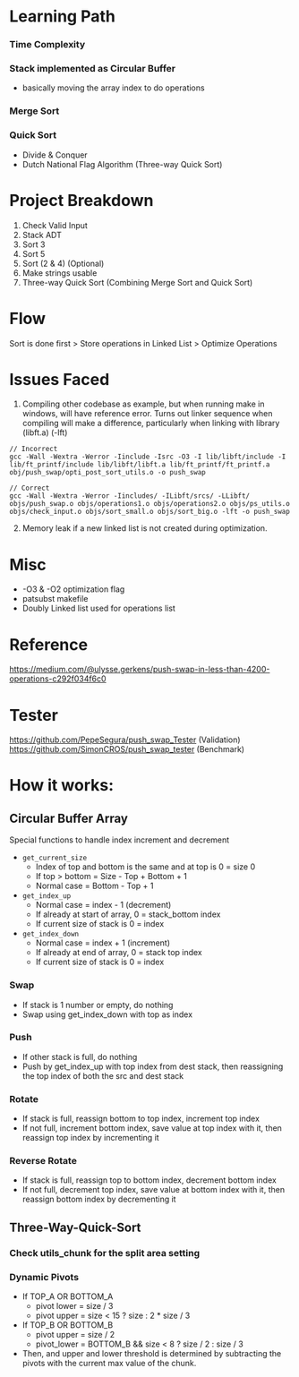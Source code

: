 # Learning Path
### Time Complexity
### Stack implemented as Circular Buffer
- basically moving the array index to do operations
### Merge Sort
### Quick Sort
- Divide & Conquer
- Dutch National Flag Algorithm (Three-way Quick Sort)

# Project Breakdown
1. Check Valid Input
3. Stack ADT
4. Sort 3
5. Sort 5
6. Sort (2 & 4) (Optional)
7. Make strings usable
8. Three-way Quick Sort (Combining Merge Sort and Quick Sort)

# Flow
Sort is done first > Store operations in Linked List > Optimize Operations

# Issues Faced
1. Compiling other codebase as example, but when running make in windows, will have reference error. Turns out linker sequence when compiling will make a difference, particularly when linking with library (libft.a) (-lft)
```
// Incorrect
gcc -Wall -Wextra -Werror -Iinclude -Isrc -O3 -I lib/libft/include -I lib/ft_printf/include lib/libft/libft.a lib/ft_printf/ft_printf.a obj/push_swap/opti_post_sort_utils.o -o push_swap

// Correct
gcc -Wall -Wextra -Werror -Iincludes/ -ILibft/srcs/ -LLibft/ objs/push_swap.o objs/operations1.o objs/operations2.o objs/ps_utils.o objs/check_input.o objs/sort_small.o objs/sort_big.o -lft -o push_swap
```

2. Memory leak if a new linked list is not created during optimization.

# Misc
- -O3 & -O2 optimization flag
- patsubst makefile
- Doubly Linked list used for operations list

# Reference
https://medium.com/@ulysse.gerkens/push-swap-in-less-than-4200-operations-c292f034f6c0

# Tester
https://github.com/PepeSegura/push_swap_Tester (Validation)  
https://github.com/SimonCROS/push_swap_tester (Benchmark)

# How it works:
## Circular Buffer Array
Special functions to handle index increment and decrement
- `get_current_size`
	- Index of top and bottom is the same and at top is 0 = size 0
	- If top > bottom = Size - Top + Bottom + 1
	- Normal case = Bottom - Top + 1
- `get_index_up`
	- Normal case = index - 1 (decrement)
	- If already at start of array, 0 = stack_bottom index
	- If current size of stack is 0 = index
- `get_index_down`
	- Normal case = index + 1 (increment)
	- If already at end of array, 0 = stack top index
	- If current size of stack is 0 = index
### Swap
- If stack is 1 number or empty, do nothing
- Swap using get_index_down with top as index
### Push
- If other stack is full, do nothing
- Push by get_index_up with top index from dest stack, then reassigning the top index of both the src and dest stack
### Rotate
- If stack is full, reassign bottom to top index, increment top index
- If not full, increment bottom index, save value at top index with it, then reassign top index by incrementing it
### Reverse Rotate
- If stack is full, reassign top to bottom index, decrement bottom index
- If not full, decrement top index, save value at bottom index with it, then reassign bottom index by decrementing it

## Three-Way-Quick-Sort

### Check utils_chunk for the split area setting
### Dynamic Pivots
- If TOP_A OR BOTTOM_A
	- pivot lower = size / 3
	- pivot upper = size < 15 ? size : 2 * size / 3
- If TOP_B OR BOTTOM_B
	- pivot upper = size / 2
	- pivot_lower = BOTTOM_B && size < 8 ? size / 2 : size / 3
- Then, and upper and lower threshold is determined by subtracting the pivots  with the current max value of the chunk.
